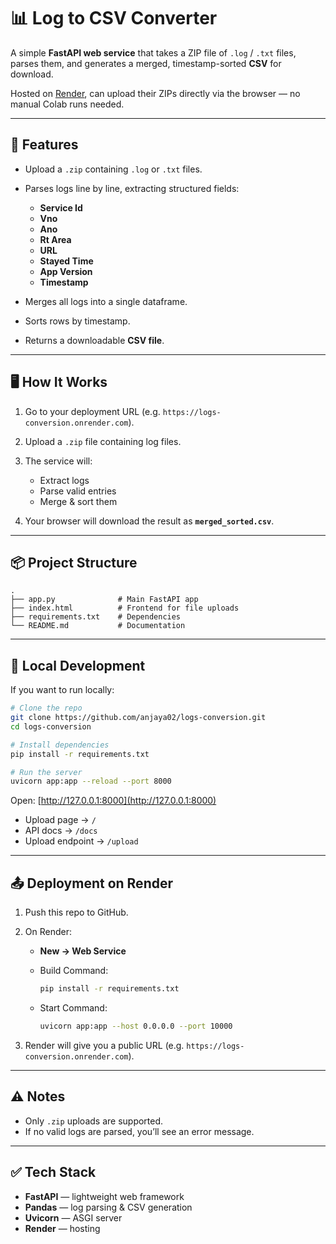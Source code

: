 # 📊 Log to CSV Converter

A simple **FastAPI web service** that takes a ZIP file of `.log` / `.txt` files, parses them, and generates a merged, timestamp-sorted **CSV** for download.

Hosted on [Render](https://render.com), can upload their ZIPs directly via the browser — no manual Colab runs needed.

---

## 🚀 Features

- Upload a `.zip` containing `.log` or `.txt` files.
- Parses logs line by line, extracting structured fields:

  - **Service Id**
  - **Vno**
  - **Ano**
  - **Rt Area**
  - **URL**
  - **Stayed Time**
  - **App Version**
  - **Timestamp**

- Merges all logs into a single dataframe.
- Sorts rows by timestamp.
- Returns a downloadable **CSV file**.

---

## 🖥 How It Works

1. Go to your deployment URL (e.g. `https://logs-conversion.onrender.com`).
2. Upload a `.zip` file containing log files.
3. The service will:

   - Extract logs
   - Parse valid entries
   - Merge & sort them

4. Your browser will download the result as **`merged_sorted.csv`**.

---

## 📦 Project Structure

```
.
├── app.py              # Main FastAPI app
├── index.html          # Frontend for file uploads
├── requirements.txt    # Dependencies
└── README.md           # Documentation
```

---

## 🔧 Local Development

If you want to run locally:

```bash
# Clone the repo
git clone https://github.com/anjaya02/logs-conversion.git
cd logs-conversion

# Install dependencies
pip install -r requirements.txt

# Run the server
uvicorn app:app --reload --port 8000
```

Open: [http://127.0.0.1:8000](http://127.0.0.1:8000)

- Upload page → `/`
- API docs → `/docs`
- Upload endpoint → `/upload`

---

## 📤 Deployment on Render

1. Push this repo to GitHub.
2. On Render:

   - **New → Web Service**
   - Build Command:

     ```bash
     pip install -r requirements.txt
     ```

   - Start Command:

     ```bash
     uvicorn app:app --host 0.0.0.0 --port 10000
     ```

3. Render will give you a public URL (e.g. `https://logs-conversion.onrender.com`).

---

## ⚠️ Notes

- Only `.zip` uploads are supported.
- If no valid logs are parsed, you’ll see an error message.

---

## ✅ Tech Stack

- **FastAPI** — lightweight web framework
- **Pandas** — log parsing & CSV generation
- **Uvicorn** — ASGI server
- **Render** — hosting
